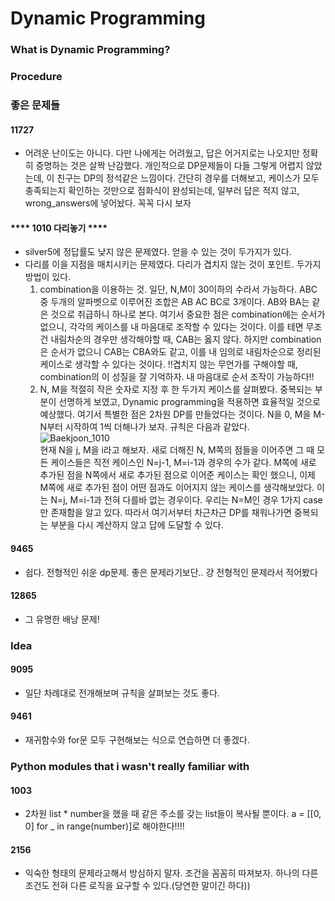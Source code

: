 # Dynamic Programming
### What is Dynamic Programming?

### Procedure


### 좋은 문제들
#### 11727
- 어려운 난이도는 아니다. 다만 나에게는 어려웠고, 답은 어거지로는 나오지만 정확히 증명하는 것은 살짝 난감했다. 개인적으로 DP문제들이 다들 그렇게 어렵지 않았는데, 이 친구는 DP의 정석같은 느낌이다. 간단히 경우를 더해보고, 케이스가 모두 충족되는지 확인하는 것만으로 점화식이 완성되는데, 일부러 답은 적지 않고, wrong_answers에 넣어놨다. 꼭꼭 다시 보자

#### **** 1010 다리놓기 ****
- silver5에 정답률도 낮지 않은 문제였다. 얻을 수 있는 것이 두가지가 있다.
- 다리를 이을 지점을 매치시키는 문제였다. 다리가 겹치지 않는 것이 포인트. 두가지 방법이 있다.
  1. combination을 이용하는 것. 일단, N,M이 30이하의 수라서 가능하다. ABC 중 두개의 알파벳으로 이루어진 조합은 AB AC BC로 3개이다. AB와 BA는 같은 것으로 취급하니 하나로 본다. 여기서 중요한 점은 combination에는 순서가 없으니, 각각의 케이스를 내 마음대로 조작할 수 있다는 것이다. 이를 테면 무조건 내림차순의 경우만 생각해야할 때, CAB는 옳지 않다. 하지만 combination은 순서가 없으니 CAB는 CBA와도 같고, 이를 내 임의로 내림차순으로 정리된 케이스로 생각할 수 있다는 것이다. !!겹치지 않는 무언가를 구해야할 때, combination의 이 성질을 잘 기억하자. 내 마음대로 순서 조작이 가능하다!!
  2. N, M을 적절히 작은 숫자로 지정 후 한 두가지 케이스를 살펴봤다. 중복되는 부분이 선명하게 보였고, Dynamic programming을 적용하면 효율적일 것으로 예상했다. 여기서 특별한 점은 2차원 DP를 만들었다는 것이다. N을 0, M을 M-N부터 시작하여 1씩 더해나가 보자. 규칙은 다음과 같았다.  
  ![Baekjoon_1010](./../image/Baekjoon_1010.jpeg)  
  현재 N을 j, M을 i라고 해보자. 새로 더해진 N, M쪽의 점들을 이어주면 그 때 모든 케이스들은 직전 케이스인 N=j-1, M=i-1과 경우의 수가 같다. M쪽에 새로 추가된 점을 N쪽에서 새로 추가된 점으로 이어준 케이스는 확인 했으니, 이제 M쪽에 새로 추가된 점이 어떤 점과도 이어지지 않는 케이스를 생각해보았다. 이는 N=j, M=i-1과 전혀 다를바 없는 경우이다. 우리는 N=M인 경우 1가지 case만 존재함을 알고 있다. 따라서 여기서부터 차근차근 DP를 채워나가면 중복되는 부분을 다시 계산하지 않고 답에 도달할 수 있다.

#### 9465
- 쉽다. 전형적인 쉬운 dp문제. 좋은 문제라기보단.. 걍 전형적인 문제라서 적어봤다

#### 12865
- 그 유명한 배낭 문제!

### Idea
#### 9095
- 일단 차례대로 전개해보며 규칙을 살펴보는 것도 좋다.

#### 9461
- 재귀함수와 for문 모두 구현해보는 식으로 연습하면 더 좋겠다.

### Python modules that i wasn't really familiar with
#### 1003
- 2차원 list * number을 했을 때 같은 주소를 갖는 list들이 복사될 뿐이다. a = [[0, 0] for _ in range(number)]로 해야한다!!!!

#### 2156
- 익숙한 형태의 문제라고해서 방심하지 말자. 조건을 꼼꼼히 따져보자. 하나의 다른 조건도 전혀 다른 로직을 요구할 수 있다.(당연한 말이긴 하다))